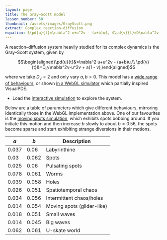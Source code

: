 ```yaml
---
layout: page
title: The Gray–Scott model
lesson_number: 50
thumbnail: /assets/images/GrayScott.png
extract: Complex reaction-diffusion 
equation: $\pd{u}{t}=\nabla^2 u+u^2v - (a+b)u$, $\pd{v}{t}=D\nabla^2v -u^2v + a(1 - v)$
---
```

A reaction–diffusion system heavily studied for its complex dynamics is the Gray–Scott system, given by

$$\begin{aligned}\pd{u}{t}&=\nabla^2 u+u^2v - (a+b)u,\\ \pd{v}{t}&=D_v\nabla^2v-u^2v + a(1 - v),\end{aligned}$$

where we take $D_v=2$ and only vary $a,b>0$. This model has a [wide range of behaviours](http://www.mrob.com/pub/comp/xmorphia/index.html), or shown [in a WebGL simulator](https://pmneila.github.io/jsexp/grayscott/) which partially inspired VisualPDE.

* Load the [interactive simulation](/sim/?preset=GrayScott) to explore the system.

Below are a table of parameters which give different behaviours, mirroring identically those in the WebGL implementation above. One of our favourites is the [moving spots simulation](/sim/?preset=GrayScottGliders), which exhibits spots bobbing around. If you initiate this motion and then increase $b$ slowly to about $b=0.56$, the spots become sparse and start exhibiting strange diversions in their motions.

| $a$  | $b$  |  Description |
|---|---|---|
| 0.037 | 0.06  |  Labyrinthine |
| 0.03  | 0.062 |  Spots |
| 0.025 | 0.06  |  Pulsating spots |
| 0.078 | 0.061 | Worms |
| 0.039 | 0.058 | Holes |
| 0.026 | 0.051 | Spatiotemporal chaos |
| 0.034 | 0.056 | Intermittent chaos/holes |
| 0.014 | 0.054 | Moving spots (glider-like) |
| 0.018 | 0.051 | Small waves |
| 0.014 | 0.045 | Big waves |
| 0.062 | 0.061 | U-skate world |
